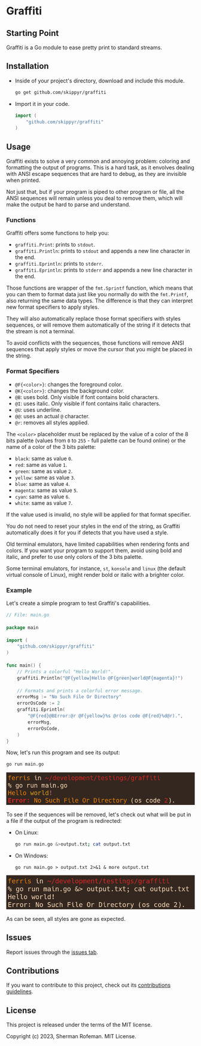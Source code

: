 # Graffiti

## Starting Point

Graffiti is a Go module to ease pretty print to standard streams.

## Installation

* Inside of your project's directory, download and include this module.

	```bash
	go get github.com/skippyr/graffiti
	```

* Import it in your code.

	```go
	import (
		"github.com/skippyr/graffiti"
	)
	```

## Usage

Graffiti exists to solve a very common and annoying problem: coloring and formatting the output of programs. This is a hard task, as it envolves dealing with ANSI escape sequences that are hard to debug, as they are invisible when printed.

Not just that, but if your program is piped to other program or file, all the ANSI sequences will remain unless you deal to remove them, which will make the output be hard to parse and understand.

### Functions

Graffiti offers some functions to help you:

* `graffiti.Print`: prints to `stdout`.
* `graffiti.Println`: prints to `stdout` and appends a new line character in the end.
* `graffiti.Eprintln`: prints to `stderr`.
* `graffiti.Eprintln`: prints to `stderr` and appends a new line character in the end.

Those functions are wrapper of the `fmt.Sprintf` function, which means that you can them to format data just like you normally do with the `fmt.Printf`, also returning the same data types. The difference is that they can interpret new format specifiers to apply styles.

They will also automatically replace those format specifiers with styles sequences, or will remove them automatically of the string if it detects that the stream is not a terminal.

To avoid conflicts with the sequences, those functions will remove ANSI sequences that apply styles or move the cursor that you might be placed in the string.

### Format Specifiers

* `@F{<color>}`: changes the foreground color.
* `@K{<color>}`: changes the background color.
* `@B`: uses bold. Only visible if font contains bold characters.
* `@I`: uses italic. Only visible if font contains italic characters.
* `@U`: uses underline.
* `@@`: uses an actual `@` character.
* `@r`: removes all styles applied.

The `<color>` placeholder must be replaced by the value of a color of the 8 bits palette (values from `0` to `255` - full palette can be found online) or the name of a color of the 3 bits palette:

* `black`: same as value `0`.
* `red`: same as value `1`.
* `green`: same as value `2`.
* `yellow`: same as value `3`.
* `blue`: same as value `4`.
* `magenta`: same as value `5`.
* `cyan`: same as value `6`.
* `white`: same as value `7`.

If the value used is invalid, no style will be applied for that format specifier.

You do not need to reset your styles in the end of the string, as Graffiti automatically does it for you if detects that you have used a style.

Old terminal emulators, have limited capabilities when rendering fonts and colors. If you want your program to support them, avoid using bold and italic, and prefer to use only colors of the 3 bits palette.

Some terminal emulators, for instance, `st`, `konsole` and `linux` (the default virtual console of Linux), might render bold or italic with a brighter color.

### Example

Let's create a simple program to test Graffiti's capabilities.

```go
// File: main.go

package main

import (
	"github.com/skippyr/graffiti"
)

func main() {
	// Prints a colorful "Hello World!".
	graffiti.Println("@F{yellow}Hello @F{green}world@F{magenta}!")

	// Formats and prints a colorful error message.
	errorMsg := "No Such File Or Directory"
	errorOsCode := 2
	graffiti.Eprintln(
		"@F{red}@BError:@r @F{yellow}%s @r(os code @F{red}%d@r).",
		errorMsg,
		errorOsCode,
	)
}
```

Now, let's run this program and see its output:

```bash
go run main.go
```

![](images/preview.png)

To see if the sequences will be removed, let's check out what will be put in a file if the output of the program is redirected:

* On Linux:
	```bash
	go run main.go &>output.txt; cat output.txt
	```
* On Windows:
	```
	go run main.go > output.txt 2>&1 & more output.txt
	```

![](images/preview_pipeline.png)

As can be seen, all styles are gone as expected.

## Issues

Report issues through the [issues tab](https://github.com/skippyr/graffiti/issues).

## Contributions

If you want to contribute to this project, check out its [contributions guidelines](https://skippyr.github.io/materials/pages/contributions_guidelines.html).

## License

This project is released under the terms of the MIT license.

Copyright (c) 2023, Sherman Rofeman. MIT License.


